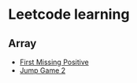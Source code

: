 # Leetcode learning

## Array

* [First Missing Positive](https://github.com/Marsyyh/leetcode/tree/master/firstMissPositive)
* [Jump Game 2](https://github.com/Marsyyh/leetcode/tree/master/jumpGame2)
